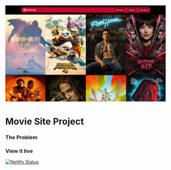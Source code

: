 <h1 align="center">
  <a href="">
    <img src="/src/assets/preview.png" alt="Project Banner Image">
  </a>
</h1>

# Movie Site Project

### The Problem

### View it live

[![Netlify Status](https://api.netlify.com/api/v1/badges/40529ee4-6a23-44bb-8cb7-77a33ec51c43/deploy-status)](https://app.netlify.com/sites/yifan-movie-website/deploys)
